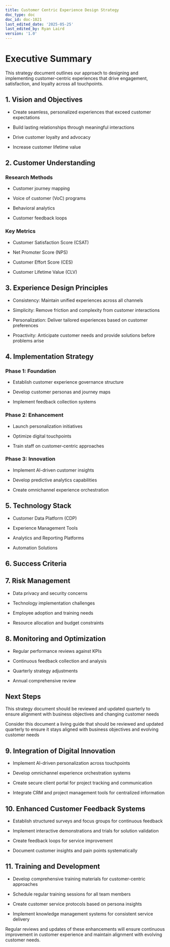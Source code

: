 ```yaml
---
title: Customer Centric Experience Design Strategy
doc_type: doc
doc_id: doc-1021
last_edited_date: '2025-05-25'
last_edited_by: Ryan Laird
version: '1.0'
---
```


# Executive Summary

This strategy document outlines our approach to designing and implementing customer-centric experiences that drive engagement, satisfaction, and loyalty across all touchpoints.

## 1. Vision and Objectives

- Create seamless, personalized experiences that exceed customer expectations

- Build lasting relationships through meaningful interactions

- Drive customer loyalty and advocacy

- Increase customer lifetime value

## 2. Customer Understanding

### Research Methods

- Customer journey mapping

- Voice of customer (VoC) programs

- Behavioral analytics

- Customer feedback loops

### Key Metrics

- Customer Satisfaction Score (CSAT)

- Net Promoter Score (NPS)

- Customer Effort Score (CES)

- Customer Lifetime Value (CLV)

## 3. Experience Design Principles

- Consistency: Maintain unified experiences across all channels

- Simplicity: Remove friction and complexity from customer interactions

- Personalization: Deliver tailored experiences based on customer preferences

- Proactivity: Anticipate customer needs and provide solutions before problems arise

## 4. Implementation Strategy

### Phase 1: Foundation

- Establish customer experience governance structure

- Develop customer personas and journey maps

- Implement feedback collection systems

### Phase 2: Enhancement

- Launch personalization initiatives

- Optimize digital touchpoints

- Train staff on customer-centric approaches

### Phase 3: Innovation

- Implement AI-driven customer insights

- Develop predictive analytics capabilities

- Create omnichannel experience orchestration

## 5. Technology Stack

- Customer Data Platform (CDP)

- Experience Management Tools

- Analytics and Reporting Platforms

- Automation Solutions

## 6. Success Criteria

<!-- Unsupported block type: table -->

## 7. Risk Management

- Data privacy and security concerns

- Technology implementation challenges

- Employee adoption and training needs

- Resource allocation and budget constraints

## 8. Monitoring and Optimization

- Regular performance reviews against KPIs

- Continuous feedback collection and analysis

- Quarterly strategy adjustments

- Annual comprehensive review

## Next Steps

<!-- Unsupported block type: to_do -->

<!-- Unsupported block type: to_do -->

<!-- Unsupported block type: to_do -->

<!-- Unsupported block type: to_do -->

<!-- Unsupported block type: to_do -->

This strategy document should be reviewed and updated quarterly to ensure alignment with business objectives and changing customer needs



Consider this document a living guide that should be reviewed and updated quarterly to ensure it stays aligned with business objectives and evolving customer needs



## 9. Integration of Digital Innovation

- Implement AI-driven personalization across touchpoints

- Develop omnichannel experience orchestration systems

- Create secure client portal for project tracking and communication

- Integrate CRM and project management tools for centralized information

## 10. Enhanced Customer Feedback Systems

- Establish structured surveys and focus groups for continuous feedback

- Implement interactive demonstrations and trials for solution validation

- Create feedback loops for service improvement

- Document customer insights and pain points systematically

## 11. Training and Development

- Develop comprehensive training materials for customer-centric approaches

- Schedule regular training sessions for all team members

- Create customer service protocols based on persona insights

- Implement knowledge management systems for consistent service delivery

Regular reviews and updates of these enhancements will ensure continuous improvement in customer experience and maintain alignment with evolving customer needs.
